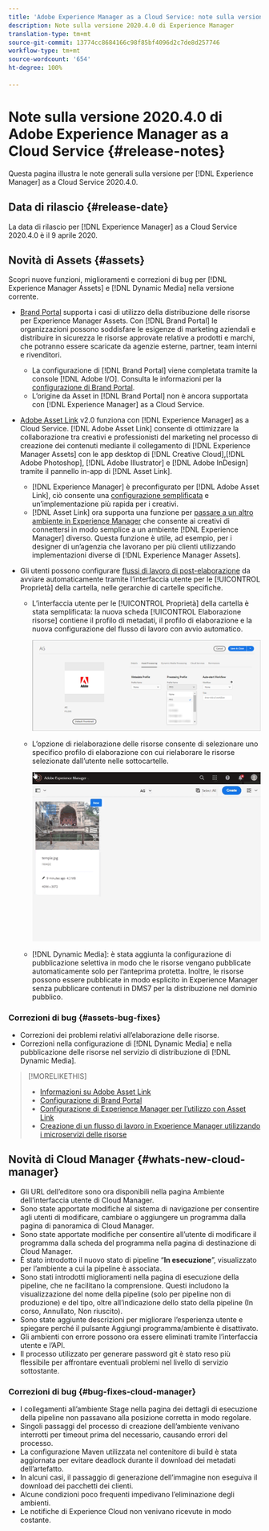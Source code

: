```yaml
---
title: 'Adobe Experience Manager as a Cloud Service: note sulla versione 2020.4.0'
description: Note sulla versione 2020.4.0 di Experience Manager
translation-type: tm+mt
source-git-commit: 13774cc8684166c98f85bf4096d2c7de8d257746
workflow-type: tm+mt
source-wordcount: '654'
ht-degree: 100%

---
```



# Note sulla versione 2020.4.0 di Adobe Experience Manager as a Cloud Service {#release-notes}

Questa pagina illustra le note generali sulla versione per [!DNL Experience Manager] as a Cloud Service 2020.4.0.

## Data di rilascio {#release-date}

La data di rilascio per [!DNL Experience Manager] as a Cloud Service 2020.4.0 è il 9 aprile 2020.

## Novità di Assets {#assets}

Scopri nuove funzioni, miglioramenti e correzioni di bug per [!DNL Experience Manager Assets] e [!DNL Dynamic Media] nella versione corrente.

* [Brand Portal](https://docs.adobe.com/content/help/it-IT/experience-manager-brand-portal/using/home.html) supporta i casi di utilizzo della distribuzione delle risorse per Experience Manager Assets. Con [!DNL Brand Portal] le organizzazioni possono soddisfare le esigenze di marketing aziendali e distribuire in sicurezza le risorse approvate relative a prodotti e marchi, che potranno essere scaricate da agenzie esterne, partner, team interni e rivenditori.
   * La configurazione di [!DNL Brand Portal] viene completata tramite la console [!DNL Adobe I/O]. Consulta le informazioni per la [configurazione di Brand Portal](https://docs.adobe.com/content/help/it-IT/experience-manager-brand-portal/using/publish/configure-aem-assets-with-brand-portal.html).
   * L’origine da Asset in [!DNL Brand Portal] non è ancora supportata con [!DNL Experience Manager] as a Cloud Service.

* [Adobe Asset Link](https://helpx.adobe.com/it/enterprise/using/adobe-asset-link.html) v2.0 funziona con [!DNL Experience Manager] as a Cloud Service. [!DNL Adobe Asset Link] consente di ottimizzare la collaborazione tra creativi e professionisti del marketing nel processo di creazione dei contenuti mediante il collegamento di [!DNL Experience Manager Assets] con le app desktop di [!DNL Creative Cloud],[!DNL Adobe Photoshop], [!DNL Adobe Illustrator] e [!DNL Adobe InDesign] tramite il pannello in-app di [!DNL Asset Link].
   * [!DNL Experience Manager] è preconfigurato per [!DNL Adobe Asset Link], ciò consente una [configurazione semplificata](https://helpx.adobe.com/it/enterprise/using/configure-aem-assets-for-asset-link.html) e un’implementazione più rapida per i creativi.
   * [!DNL Asset Link] ora supporta una funzione per [passare a un altro ambiente in Experience Manager](https://helpx.adobe.com/it/enterprise/using/manage-assets-using-adobe-asset-link.html#UseAdobeAssetLink) che consente ai creativi di connettersi in modo semplice a un ambiente [!DNL Experience Manager] diverso. Questa funzione è utile, ad esempio, per i designer di un’agenzia che lavorano per più clienti utilizzando implementazioni diverse di [!DNL Experience Manager Assets].

* Gli utenti possono configurare [flussi di lavoro di post-elaborazione](/help/assets/asset-microservices-configure-and-use.md#post-processing-workflows) da avviare automaticamente tramite l’interfaccia utente per le [!UICONTROL Proprietà] della cartella, nelle gerarchie di cartelle specifiche.
   * L’interfaccia utente per le [!UICONTROL Proprietà] della cartella è stata semplificata: la nuova scheda [!UICONTROL Elaborazione risorse] contiene il profilo di metadati, il profilo di elaborazione e la nuova configurazione del flusso di lavoro con avvio automatico.

      ![I profili di elaborazione possono essere facilmente applicati alle cartelle e tutte le risorse caricate nelle cartelle vengono elaborate utilizzando questi profili](/help/assets/assets/asset-processing-folder-properties.png)

   * L’opzione di rielaborazione delle risorse consente di selezionare uno specifico profilo di elaborazione con cui rielaborare le risorse selezionate dall’utente nelle sottocartelle.

      ![Rielaborazione di risorse selezionate mediante un profilo di elaborazione specifico](/help/assets/assets/fpo-existing-asset-reprocess.gif)

   * [!DNL Dynamic Media]: è stata aggiunta la configurazione di pubblicazione selettiva in modo che le risorse vengano pubblicate automaticamente solo per l’anteprima protetta. Inoltre, le risorse possono essere pubblicate in modo esplicito in Experience Manager senza pubblicare contenuti in DMS7 per la distribuzione nel dominio pubblico.

### Correzioni di bug {#assets-bug-fixes}

* Correzioni dei problemi relativi all’elaborazione delle risorse.
* Correzioni nella configurazione di [!DNL Dynamic Media] e nella pubblicazione delle risorse nel servizio di distribuzione di [!DNL Dynamic Media].

>[!MORELIKETHIS]
>
>* [Informazioni su Adobe Asset Link](https://www.adobe.com/creativecloud/business/enterprise/adobe-asset-link.html)
>* [Configurazione di Brand Portal](https://docs.adobe.com/content/help/en/experience-manager-brand-portal/using/publish/configure-aem-assets-with-brand-portal.html)
>* [Configurazione di Experience Manager per l’utilizzo con Asset Link](https://helpx.adobe.com/enterprise/using/configure-aem-assets-for-asset-link.html)
>* [Creazione di un flusso di lavoro in Experience Manager utilizzando i microservizi delle risorse](https://docs.adobe.com/content/help/it-IT/experience-manager-cloud-service/assets/manage/asset-microservices-configure-and-use.html#post-processing-workflows)


## Novità di Cloud Manager {#whats-new-cloud-manager}

* Gli URL dell’editore sono ora disponibili nella pagina Ambiente dell’interfaccia utente di Cloud Manager.
* Sono state apportate modifiche al sistema di navigazione per consentire agli utenti di modificare, cambiare o aggiungere un programma dalla pagina di panoramica di Cloud Manager.
* Sono state apportate modifiche per consentire all’utente di modificare il programma dalla scheda del programma nella pagina di destinazione di Cloud Manager.
* È stato introdotto il nuovo stato di pipeline “**In esecuzione**”, visualizzato per l’ambiente a cui la pipeline è associata.
* Sono stati introdotti miglioramenti nella pagina di esecuzione della pipeline, che ne facilitano la comprensione. Questi includono la visualizzazione del nome della pipeline (solo per pipeline non di produzione) e del tipo, oltre all’indicazione dello stato della pipeline (In corso, Annullato, Non riuscito).
* Sono state aggiunte descrizioni per migliorare l’esperienza utente e spiegare perché il pulsante Aggiungi programma/ambiente è disattivato.
* Gli ambienti con errore possono ora essere eliminati tramite l’interfaccia utente e l’API.
* Il processo utilizzato per generare password git è stato reso più flessibile per affrontare eventuali problemi nel livello di servizio sottostante.

### Correzioni di bug {#bug-fixes-cloud-manager}

* I collegamenti all’ambiente Stage nella pagina dei dettagli di esecuzione della pipeline non passavano alla posizione corretta in modo regolare.
* Singoli passaggi del processo di creazione dell’ambiente venivano interrotti per timeout prima del necessario, causando errori del processo.
* La configurazione Maven utilizzata nel contenitore di build è stata aggiornata per evitare deadlock durante il download dei metadati dell’artefatto.
* In alcuni casi, il passaggio di generazione dell’immagine non eseguiva il download dei pacchetti dei clienti.
* Alcune condizioni poco frequenti impedivano l’eliminazione degli ambienti.
* Le notifiche di Experience Cloud non venivano ricevute in modo costante.

